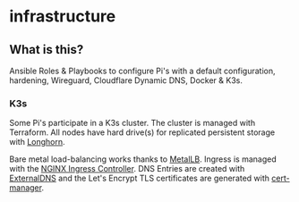 # infrastructure

## What is this?

Ansible Roles & Playbooks to configure Pi's with a default configuration, hardening, Wireguard,
Cloudflare Dynamic DNS, Docker & K3s.

### K3s

Some Pi's participate in a K3s cluster. The cluster is managed with Terraform.
All nodes have hard drive(s) for replicated persistent storage with [Longhorn](https://longhorn.io/).

Bare metal load-balancing works thanks to [MetalLB](https://metallb.universe.tf/).
Ingress is managed with the [NGINX Ingress Controller](https://kubernetes.github.io/ingress-nginx/).
DNS Entries are created with [ExternalDNS](https://github.com/kubernetes-sigs/external-dns) and
the Let's Encrypt TLS certificates are generated with [cert-manager](https://cert-manager.io/docs/).
